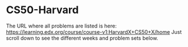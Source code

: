 # CS50-Harvard
The URL where all problems are listed is here: https://learning.edx.org/course/course-v1:HarvardX+CS50+X/home 
Just scroll down to see the different weeks and problem sets below.

